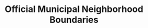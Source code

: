 ---
schema: default
title: Official Municipal Neighborhood Boundaries
organization: City of Savannah
notes: >-
  A GeoJSON file containing the polygon geospatial data for the City of
  Savannah's officially designated neighborhoods.
resources:
  - name: Municipal Neighborhood Boundaries
    url: 'https://gist.github.com/carlvlewis/f89e4165158d1f948c86ae88bf2245cd'
    format: geojson
license: 'http://www.opendefinition.org/licenses/odc-by'
category:
  - Planning / Zoning
maintainer: Cam Mathis
maintainer_email: cmathis@savannahga.gov
---